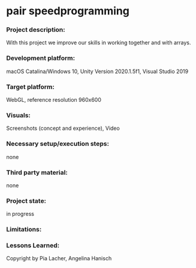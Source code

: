 # pair speedprogramming

### Project description: 
With this project we improve our skills in working together and with arrays. 

### Development platform: 
macOS Catalina/Windows 10, Unity Version 2020.1.5f1, Visual Studio 2019

### Target platform: 
WebGL, reference resolution 960x600

### Visuals: 
Screenshots (concept and experience), Video

### Necessary setup/execution steps: 
none

### Third party material: 
none

### Project state: 
in progress

### Limitations: 

### Lessons Learned: 

Copyright by Pia Lacher, Angelina Hanisch
